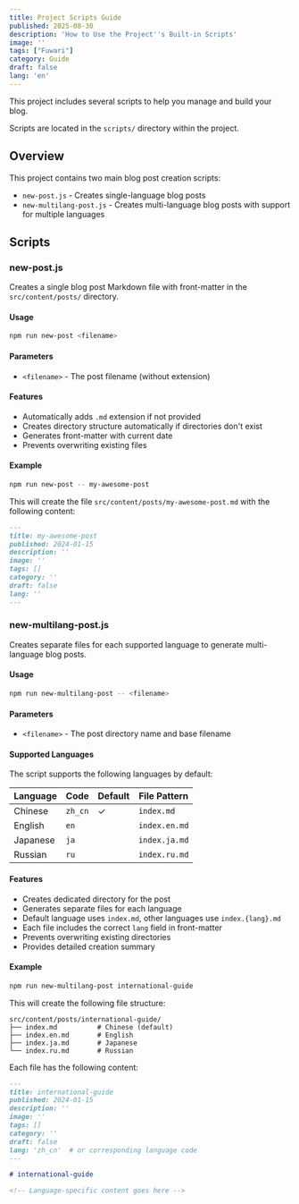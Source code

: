 ```yaml
---
title: Project Scripts Guide
published: 2025-08-30
description: 'How to Use the Project''s Built-in Scripts'
image: ''
tags: ["Fuwari"]
category: Guide
draft: false
lang: 'en'
---
```


This project includes several scripts to help you manage and build your blog.

Scripts are located in the `scripts/` directory within the project.

## Overview

This project contains two main blog post creation scripts:

- `new-post.js` - Creates single-language blog posts
- `new-multilang-post.js` - Creates multi-language blog posts with support for multiple languages

## Scripts

### new-post.js

Creates a single blog post Markdown file with front-matter in the `src/content/posts/` directory.

#### Usage

```bash
npm run new-post <filename>
```

#### Parameters

- `<filename>` - The post filename (without extension)

#### Features

- Automatically adds `.md` extension if not provided
- Creates directory structure automatically if directories don't exist
- Generates front-matter with current date
- Prevents overwriting existing files

#### Example

```bash
npm run new-post -- my-awesome-post
```

This will create the file `src/content/posts/my-awesome-post.md` with the following content:

```markdown
---
title: my-awesome-post
published: 2024-01-15
description: ''
image: ''
tags: []
category: ''
draft: false 
lang: ''
---
```

### new-multilang-post.js

Creates separate files for each supported language to generate multi-language blog posts.

#### Usage

```bash
npm run new-multilang-post -- <filename>
```

#### Parameters

- `<filename>` - The post directory name and base filename

#### Supported Languages

The script supports the following languages by default:

| Language | Code | Default | File Pattern |
|----------|------|---------|-------------|
| Chinese | `zh_cn` | ✓ | `index.md` |
| English | `en` | | `index.en.md` |
| Japanese | `ja` | | `index.ja.md` |
| Russian | `ru` | | `index.ru.md` |

#### Features

- Creates dedicated directory for the post
- Generates separate files for each language
- Default language uses `index.md`, other languages use `index.{lang}.md`
- Each file includes the correct `lang` field in front-matter
- Prevents overwriting existing directories
- Provides detailed creation summary

#### Example

```bash
npm run new-multilang-post international-guide
```

This will create the following file structure:

```
src/content/posts/international-guide/
├── index.md          # Chinese (default)
├── index.en.md       # English
├── index.ja.md       # Japanese
└── index.ru.md       # Russian
```

Each file has the following content:

```markdown
---
title: international-guide
published: 2024-01-15
description: ''
image: ''
tags: []
category: ''
draft: false
lang: 'zh_cn'  # or corresponding language code
---

# international-guide

<!-- Language-specific content goes here -->
```
